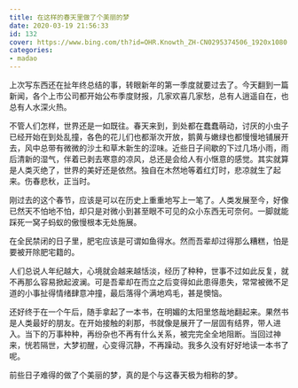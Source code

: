 ```yaml
---
title: 在这样的春天里做了个美丽的梦
date: 2020-03-19 21:56:33
id: 132
cover: https://www.bing.com/th?id=OHR.Knowth_ZH-CN0295374506_1920x1080.jpg&rf=LaDigue_1920x1080.jpg&pid=hp
categories:
- madao
---
```


上次写东西还在扯年终总结的事，转眼新年的第一季度就要过去了。今天翻到一篇新闻，各个上市公司都开始公布季度财报，几家欢喜几家愁，总有人逍遥自在，也总有人水深火热。

不管人们怎样，世界还是一如既往。春天来到，到处都在蠢蠢萌动，讨厌的小虫子已经开始在到处乱撞，各色的花儿们也都渐次开放，鹅黄与嫩绿也都慢慢地铺展开去，风中总带有微微的沙土和草木新生的涩味。近些日子间歇的下过几场小雨，雨后清新的湿气，伴着已剥去寒意的凉风，总还是会给人有小惬意的感觉。其实就算是人类灭绝了，世界的美好还是依然。独自在木然地等着红灯时，悲凉就生了起来。伤春悲秋，正当时。

刚过去的这个春节，应该是可以在历史上重重地写上一笔了。人类发展至今，好像已然天不怕地不怕，却只是对微小到甚至眼不可见的众小东西无可奈何。一脚就能踩死一窝子蚂蚁的傲慢根本无处施展。

在全民禁闭的日子里，肥宅应该是可谓如鱼得水。然而吾辈却过得那么糟糕，怕是要被开除肥宅籍的。

人们总说人年纪越大，心境就会越来越恬淡，经历了种种，世事不过如此反复，就不再那么容易掀起波澜。可是吾辈却在而立之后变得如此患得患失，常常被微不足道的小事扯得情绪肆意冲撞，最后落得个满地鸡毛，甚是懊恼。

还好终于在一个午后，随手拿起了一本书，在明媚的太阳里悠哉地翻起来。果然书是人类最好的朋友。在开始接触的刹那，书就像是展开了一层固有结界，带人进入。当下的万事种种，再纷杂也不再有什么关系，被完完全全地阻断。当回过神来，恍若隔世，大梦初醒，心变得沉静，不再躁动。我多久没有好好地读一本书了呢。

前些日子难得的做了个美丽的梦，真的是个与这春天极为相称的梦。
